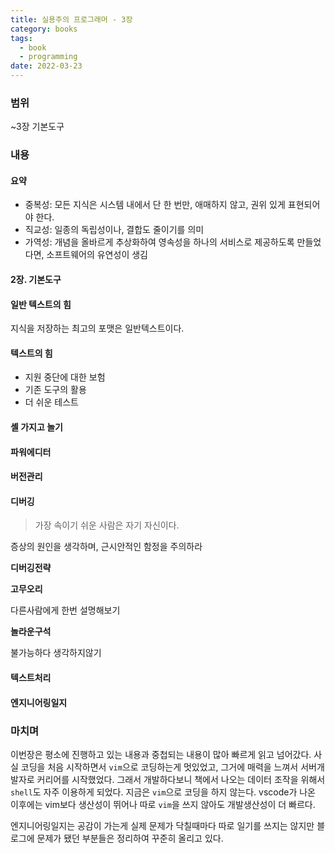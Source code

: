 ```yaml
---
title: 실용주의 프로그래머 - 3장
category: books
tags:
  - book
  - programming
date: 2022-03-23
---
```


### 범위

~3장 기본도구

### 내용

#### **요약**

- 중복성: 모든 지식은 시스템 내에서 단 한 번만, 애매하지 않고, 권위 있게 표현되어야 한다.
- 직교성: 일종의 독립성이나, 결합도 줄이기를 의미
- 가역성: 개념을 올바르게 추상화하여 영속성을 하나의 서비스로 제공하도록 만들었다면, 소프트웨어의 유연성이 생김

#### 2장. 기본도구

#### 일반 텍스트의 힘

지식을 저장하는 최고의 포맷은 일반텍스트이다.

#### 텍스트의 힘

- 지원 중단에 대한 보험
- 기존 도구의 활용
- 더 쉬운 테스트

#### 셸 가지고 놀기

#### 파워에디터

#### 버전관리

#### 디버깅

> 가장 속이기 쉬운 사람은 자기 자신이다.

증상의 원인을 생각하며, 근시안적인 함정을 주의하라

**디버깅전략**

**고무오리**

다른사람에게 한번 설명해보기

**놀라운구석**

불가능하다 생각하지않기

#### 텍스트처리

#### 엔지니어링일지

### 마치며

이번장은 평소에 진행하고 있는 내용과 중첩되는 내용이 많아 빠르게 읽고 넘어갔다. 사실 코딩을 처음 시작하면서 `vim`으로 코딩하는게 멋있었고, 그거에 매력을 느껴서 서버개발자로 커리어를 시작했었다. 그래서 개발하다보니 책에서 나오는 데이터 조작을 위해서 `shell`도 자주 이용하게 되었다. 지금은 `vim`으로 코딩을 하지 않는다. vscode가 나온 이후에는 vim보다 생산성이 뛰어나 따로 `vim`을 쓰지 않아도 개발생산성이 더 빠르다.

엔지니어링일지는 공감이 가는게 실제 문제가 닥칠때마다 따로 일기를 쓰지는 않지만 블로그에 문제가 됐던 부분들은 정리하여 꾸준히 올리고 있다.

